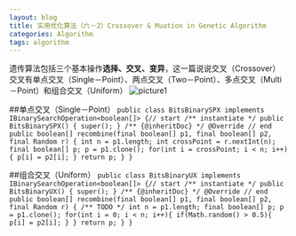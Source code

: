```yaml
---
layout: blog
title: 实用优化算法（六－2）Crossover & Muation in Genetic Algorithm
categories: Algorithm
tags: algorithm
---
```

遗传算法包括三个基本操作**选择、交叉、变异**，这一篇说说交叉（Crossover）
交叉有单点交叉（Single－Point）、两点交叉（Two－Point）、多点交叉（Multi－Point）和组合交叉（Uniform）
![picture1]({{site.baseurl}}/resource/2014-11-20-01.png "example_pic")

##单点交叉（Single－Point）
`public class BitsBinarySPX implements IBinarySearchOperation<boolean[]> {// start
  /** instantiate */
  public BitsBinarySPX() {
    super();
  }
  /** {@inheritDoc} */
  @Override
  // end
  public boolean[] recombine(final boolean[] p1, final boolean[] p2, final Random r) {
	  int n = p1.length;
	  int crossPoint = r.nextInt(n);
	  final boolean[] p;
	  p = p1.clone();
	  for(int i = crossPoint; i < n; i++){
		  p[i] = p2[i];
	  }
	  return p;
  }
}`

##组合交叉（Uniform）
`public class BitsBinaryUX implements IBinarySearchOperation<boolean[]> {// start
  /** instantiate */
  public BitsBinaryUX() {
    super();
  }
  /** {@inheritDoc} */
  @Override
  // end
  public boolean[] recombine(final boolean[] p1, final boolean[] p2, final Random r) {
    /** TODO */
	  int n = p1.length;
	  final boolean[] p;
	  p = p1.clone();
	  for(int i = 0; i < n; i++){
		  if(Math.random() > 0.5){
			  p[i] = p2[i];
		  }
	  }
	  return p;
  }
}`